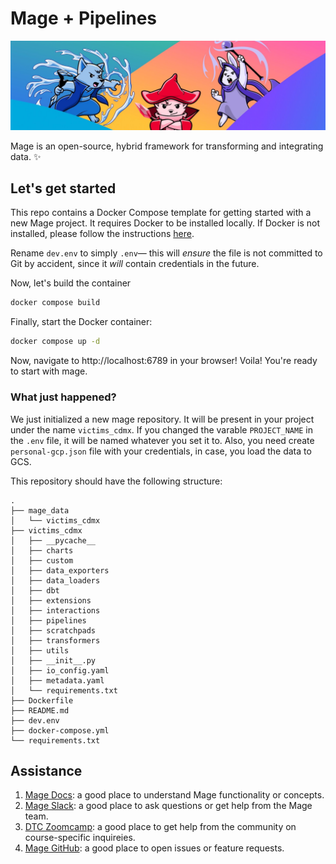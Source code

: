 # Mage + Pipelines

<div>
<img src="https://github.com/mage-ai/assets/blob/main/mascots/mascots-shorter.jpeg?raw=true">
</div>

Mage is an open-source, hybrid framework for transforming and integrating data. ✨

## Let's get started

This repo contains a Docker Compose template for getting started with a new Mage project. It requires Docker to be installed locally. If Docker is not installed, please follow the instructions [here](https://docs.docker.com/get-docker/). 


Rename `dev.env` to simply `.env`— this will _ensure_ the file is not committed to Git by accident, since it _will_ contain credentials in the future.

Now, let's build the container

```bash
docker compose build
```

Finally, start the Docker container:

```bash
docker compose up -d
```

Now, navigate to http://localhost:6789 in your browser! Voila! You're ready to start with mage. 

### What just happened?

We just initialized a new mage repository. It will be present in your project under the name `victims_cdmx`. If you changed the varable `PROJECT_NAME` in the `.env` file, it will be named whatever you set it to. Also, you need create `personal-gcp.json` file with your credentials, in case, you load the data to GCS.

This repository should have the following structure:

```
.
├── mage_data
│   └── victims_cdmx
├── victims_cdmx
│   ├── __pycache__
│   ├── charts
│   ├── custom
│   ├── data_exporters
│   ├── data_loaders
│   ├── dbt
│   ├── extensions
│   ├── interactions
│   ├── pipelines
│   ├── scratchpads
│   ├── transformers
│   ├── utils
│   ├── __init__.py
│   ├── io_config.yaml
│   ├── metadata.yaml
│   └── requirements.txt
├── Dockerfile
├── README.md
├── dev.env
├── docker-compose.yml
└── requirements.txt
```

## Assistance

1. [Mage Docs](https://docs.mage.ai/introduction/overview): a good place to understand Mage functionality or concepts.
2. [Mage Slack](https://www.mage.ai/chat): a good place to ask questions or get help from the Mage team.
3. [DTC Zoomcamp](https://github.com/DataTalksClub/data-engineering-zoomcamp/tree/main/week_2_workflow_orchestration): a good place to get help from the community on course-specific inquireies.
4. [Mage GitHub](https://github.com/mage-ai/mage-ai): a good place to open issues or feature requests.
